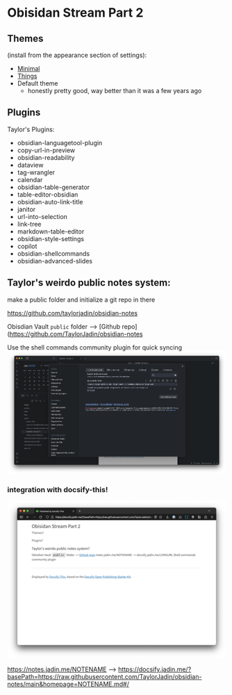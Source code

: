 # Obisidan Stream Part 2

## Themes
(install from the appearance section of settings):
- [Minimal](https://github.com/kepano/obsidian-minimal)
- [Things](https://github.com/colineckert/obsidian-things)
- Default theme
	- honestly pretty good, way better than it was a few years ago

## Plugins
Taylor's Plugins:
- obsidian-languagetool-plugin
- copy-url-in-preview
- obsidian-readability
- dataview
- tag-wrangler
- calendar
- obsidian-table-generator
- table-editor-obsidian
- obsidian-auto-link-title
- janitor
- url-into-selection
- link-tree
- markdown-table-editor
- obsidian-style-settings
- copilot
- obsidian-shellcommands
- obsidian-advanced-slides

## Taylor's weirdo public notes system:

make a public folder and initialize a git repo in there

https://github.com/taylorjadin/obsidian-notes

Obisdian Vault `public` folder --> [Github repo](https://github.com/TaylorJadin/obsidian-notes

Use the shell commands community plugin for quick syncing
![](public_files/Capture%202024-01-12%2008.54.08@2x.png)

### integration with docsify-this!

![](public_files/Capture%202024-01-12%2008.49.10@2x.png)

https://notes.jadin.me/NOTENAME --> https://docsify.jadin.me/?basePath=https://raw.githubusercontent.com/TaylorJadin/obsidian-notes/main&homepage=NOTENAME.md#/